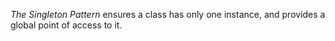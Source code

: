 *The Singleton Pattern* ensures a class has only one instance, and provides a global point of access to it.
